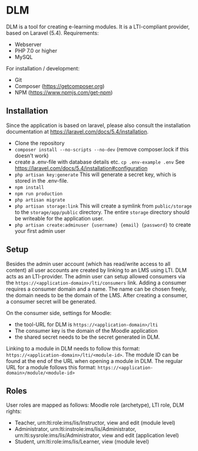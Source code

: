 # DLM

DLM is a tool for creating e-learning modules. It is a LTI-compliant provider, based on Laravel (5.4). Requirements:
- Webserver
- PHP 7.0 or higher
- MySQL

For installation / development:
- Git
- Composer (https://getcomposer.org)
- NPM (https://www.npmjs.com/get-npm)

## Installation
Since the application is based on laravel, please also consult the installation documentation at https://laravel.com/docs/5.4/installation.

- Clone the repository 
- `composer install --no-scripts --no-dev` (remove composer.lock if this doesn't work)
- create a .env-file with database details etc. `cp .env-example .env` See https://laravel.com/docs/5.4/installation#configuration
- `php artisan key:generate` This will generate a secret key, which is stored in the .env-file.
- `npm install` 
- `npm run production`
- `php artisan migrate`
- `php artisan storage:link` This will create a symlink from `public/storage` to the `storage/app/public` directory. The entire `storage` directory should be writeable for the application user.
- `php artisan create:adminuser {username} {email} {password}` to create your first admin user

## Setup
Besides the admin user account (which has read/write access to all content) all user accounts are created by linking to an LMS using LTI. DLM acts as an LTI-provider. The admin user can setup allowed consumers via the `https://<application-domain>/lti/consumers` link. Adding a consumer requires a consumer domain and a name. The name can be chosen freely, the domain needs to be the domain of the LMS. After creating a consumer, a consumer secret will be generated.

On the consumer side, settings for Moodle:
- the tool-URL for DLM is `https://<application-domain>/lti`
- The consumer key is the domain of the Moodle application
- the shared secret needs to be the secret generated in DLM.

Linking to a module in DLM needs to follow this format: `https://<application-domain>/lti/<module-id>`. The module ID can be found at the end of the URL when opening a module in DLM. The regular URL for a module follows this format: `https://<application-domain>/module/<module-id>`

## Roles
User roles are mapped as follows:
Moodle role (archetype), LTI role, DLM rights: 
- Teacher, urn:lti:role:ims/lis/Instructor, view and edit (module level)
- Administrator, urn:lti:instrole:ims/lis/Administrator, urn:lti:sysrole:ims/lis/Administrator, view and edit (application level)
- Student, urn:lti:role:ims/lis/Learner, view (module level)
